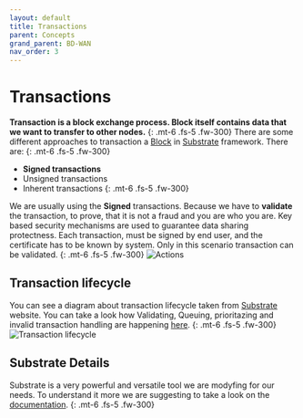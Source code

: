 ```yaml
---
layout: default
title: Transactions
parent: Concepts
grand_parent: BD-WAN
nav_order: 3
---
```


# Transactions
**Transaction is a block exchange process. Block itself contains data that we want to transfer to other nodes.**
{: .mt-6 .fs-5 .fw-300}
There are some different approaches to transaction a [Block](https://docs.substrate.io/main-docs/fundamentals/transaction-types/) in [Substrate](https://docs.substrate.io/) framework. There are:
{: .mt-6 .fs-5 .fw-300}
- **Signed transactions**
- Unsigned transactions
- Inherent transactions
{: .mt-6 .fs-5 .fw-300}

We are usually using the **Signed** transactions. Because we have to **validate** the transaction, to prove, that it is not a fraud and you are who you are. Key based security mechanisms are used to guarantee data sharing protectness. Each transaction, must be signed by end user, and the certificate has to be known by system. Only in this scenario transaction can be validated.
{: .mt-6 .fs-5 .fw-300}
![Actions](https://user-images.githubusercontent.com/107935539/177149090-1f5aeac6-c7d4-4338-ab30-5b44974b395e.png)

## Transaction lifecycle
You can see a diagram about transaction lifecycle taken from [Substrate](https://docs.substrate.io/) website. You can take a look how Validating, Queuing, prioritazing and invalid transaction handling are happening [here](https://docs.substrate.io/main-docs/fundamentals/transaction-lifecycle/).
{: .mt-6 .fs-5 .fw-300}
![Transaction lifecycle](https://docs.substrate.io/static/05e81b6aa161457fbf3aec95141f90a2/0fe02/transaction-lifecycle.avif)

## Substrate Details
Substrate is a very powerful and versatile tool we are modyfing for our needs. To understand it more we are suggesting to take a look on the [documentation](https://docs.substrate.io/main-docs/fundamentals/transaction-types/).
{: .mt-6 .fs-5 .fw-300}